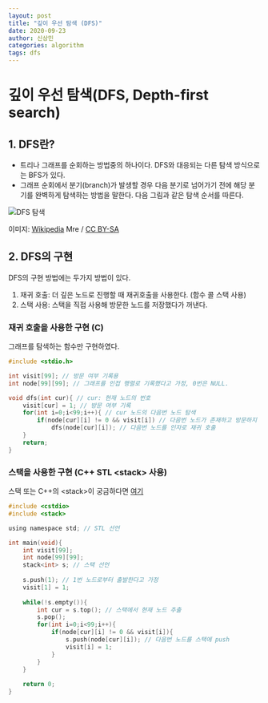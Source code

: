 ```yaml
---
layout: post
title: "깊이 우선 탐색 (DFS)"
date: 2020-09-23
author: 신상민
categories: algorithm
tags: dfs
---
```


<!--more-->

# 깊이 우선 탐색(DFS, Depth-first search)


## 1. DFS란?

* 트리나 그래프를 순회하는 방법중의 하나이다. DFS와 대응되는 다른 탐색 방식으로는 BFS가 있다.
* 그래프 순회에서 분기(branch)가 발생할 경우 다음 분기로 넘어가기 전에 해당 분기를 완벽하게 탐색하는 방법을 말한다. 다음 그림과 같은 탐색 순서를 따른다.

![DFS 탐색](https://upload.wikimedia.org/wikipedia/commons/7/7f/Depth-First-Search.gif)

이미지: [Wikipedia](https://commons.wikimedia.org/wiki/File:Depth-First-Search.gif) Mre / [CC BY-SA](https://creativecommons.org/licenses/by-sa/3.0)

## 2. DFS의 구현

DFS의 구현 방법에는 두가지 방법이 있다.

1. 재귀 호출: 더 깊은 노드로 진행할 때 재귀호출을 사용한다. (함수 콜 스택 사용)
2. 스택 사용: 스택을 직접 사용해 방문한 노드를 저장했다가 꺼낸다.

### 재귀 호출을 사용한 구현 (C)

그래프를 탐색하는 함수만 구현하였다.

```c
#include <stdio.h>

int visit[99]; // 방문 여부 기록용
int node[99][99]; // 그래프를 인접 행렬로 기록했다고 가정, 0번은 NULL.

void dfs(int cur){ // cur: 현재 노드의 번호
    visit[cur] = 1; // 방문 여부 기록
    for(int i=0;i<99;i++){ // cur 노드의 다음번 노드 탐색
        if(node[cur][i] != 0 && visit[i]) // 다음번 노드가 존재하고 방문하지 않았을 경우
            dfs(node[cur][i]); // 다음번 노드를 인자로 재귀 호출
    }
    return;
}
```

### 스택을 사용한 구현 (C++ STL \<stack\> 사용)

스택 또는 C++의 \<stack\>이 궁금하다면 [여기](https://foransi.github.io/algorithm/2020/09/07/stack.html)

```c
#include <cstdio>
#include <stack>

using namespace std; // STL 선언

int main(void){
    int visit[99];
    int node[99][99];
    stack<int> s; // 스택 선언
    
    s.push(1); // 1번 노드로부터 출발한다고 가정
    visit[1] = 1;
               
    while(!s.empty()){
        int cur = s.top(); // 스택에서 현재 노드 추출
        s.pop();
        for(int i=0;i<99;i++){
            if(node[cur][i] != 0 && visit[i]){
                s.push(node[cur][i]); // 다음번 노드를 스택에 push
                visit[i] = 1;
            }
        }
    }
    
    return 0;
}
```

